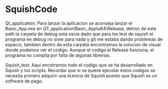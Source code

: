 # SquishCode
Qt_applicaiton: Para lanzar la aplicacion se aconseja lanzar el Basic_App.exe en QT_application\Basic_App\x64\Release, detron de este path la carpeta de debug esta vacia dado que para los test de squish el programa en debug no siver para nada y git me estaba dando problemas de espacio, tambien dentro de esta carpeta encontramos la solucion de visual donde podemos ver el codigo. Aunque el codigo el Release funciona, el programa no compila por falta de algunas librerias.

Squish_test: Aqui encotramos todo el codigo que se ha desarrollado en Squish y los scripts. Recordar que si se quiere ejecutar estos codigos se necesita primero adquirir una licencia de Squish puesto que Squish es un software de pago.
